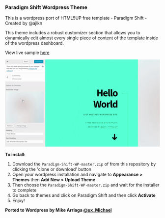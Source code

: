 ### Paradigm Shift Wordpress Theme

This is a wordpress port of HTML5UP free template - Paradigm Shift - Created by @ajlkn

This theme includes a robust customizer section that allows you to dynamically edit almost every single piece of content of the template inside of the wordpress dashboard.

View live sample [here](http://miikea.sgedu.site)

![Alt text](./demo.gif)

**To install:**

1. Download the `Paradigm-Shift-WP-master.zip` of from this repository by clicking the 'clone or download' button
2. Open your wordpress installation and navigate to **Appearance > Themes** then **Add New > Upload Theme**
3. Then choose the `Paradigm-Shift-WP-master.zip` and wait for the installer to complete
4. Go back to themes and click on Paradigm Shift and then click **Activate**
5. Enjoy!

**Ported to Wordpress by Mike Arriaga [@ux_Michael](https://twitter.com/ux_Michael)**
